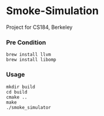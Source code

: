 # Smoke-Simulation
Project for CS184, Berkeley

### Pre Condition
```
brew install llvm
brew install libomp 
```

### Usage

```shell
mkdir build
cd build
cmake ..
make
./smoke_simulator
```

